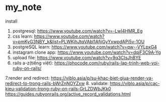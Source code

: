 # my_note
install

1. postgresql:
https://www.youtube.com/watch?v=-LwI4HMR_Eg
2. css learn: 
https://www.youtube.com/watch?v=pmKyG3NBY_k&list=PLWKjhJtqVAbl1AfjiGyYxwpdAPi5v-1OU
3. postgreSQL learn:
https://www.youtube.com/watch?v=qw--VYLpxG4
4. instagram clone app:
https://www.youtube.com/watch?v=dqjF3C9A-Yg
5. upload file:
https://www.youtube.com/watch?v=9q3CIsJhBYE
6. rails a-z(tiếng việt):
https://phocode.com/ruby/rails-lap-trinh-web-voi-ruby-on-rails/

7.render and redirect:
https://viblo.asia/p/su-khac-biet-giua-render-va-redirect-to-trong-rails-bWrZnNOYZxw
8. validate:
https://viblo.asia/p/cac-kieu-validation-trong-ruby-on-rails-GrLZDWbJKk0
https://guides.rubyonrails.org/active_record_validations.html

